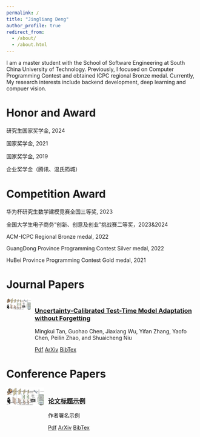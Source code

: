 ```yaml
---
permalink: /
title: "Jingliang Deng"
author_profile: true
redirect_from: 
  - /about/
  - /about.html
---
```


I am a master student with the School of Software Engineering at South China University of Technology. Previously, I focused on Computer Programming Contest and obtained ICPC regional Bronze medal.  Currently, My research interests include backend development, deep learning and compuer vision.

Honor and Award
======
研究生国家奖学金, 2024

国家奖学金, 2021

国家奖学金, 2019

企业奖学金（腾讯、温氏筠城）

Competition Award
======

华为杯研究生数学建模竞赛全国三等奖, 2023

全国大学生电子商务“创新、创意及创业”挑战赛二等奖，2023&2024

ACM-ICPC Regional Bronze medal, 2022

GuangDong Province Programming Contest Silver medal, 2022

HuBei Province Programming Contest Gold medal, 2021

# Journal Papers
<div style="display: flex;">
  <div style="width: 100px;">
    <img src="/files/thumbnails/ufo.jpg" alt="thumbnail1">
  </div>
  <div style="margin-left: 10px;">
    <h3><a href="/files/publications/ufo.pdf">Uncertainty-Calibrated Test-Time Model Adaptation without Forgetting</a></h3>
    <p>Mingkui Tan, Guohao Chen, Jiaxiang Wu, Yifan Zhang, Yaofo Chen, Peilin Zhao, and Shuaicheng Niu</p>
    <a href="/files/publications/ufo.pdf">Pdf</a>
    <a href="/files/publications/ufo.pdf">ArXiv</a>
    <a href="/files/bibtex/ufo.txt">BibTex</a>
  </div>
</div>

# Conference Papers
<div style="display: flex;">
  <div style="width: 100px;">
    <img src="/files/thumbnails/ufo.jpg" alt="thumbnail2">
  </div>
  <div style="margin-left: 10px;">
    <h3><a href="/files/publications/ufo.pdf">论文标题示例</a></h3>
    <p>作者署名示例</p>
    <a href="/files/publications/ufo.pdf">Pdf</a>
    <a href="/files/publications/ufo.pdf">ArXiv</a>
    <a href="/files/bibtex/ufo.txt">BibTex</a>
  </div>
</div>

